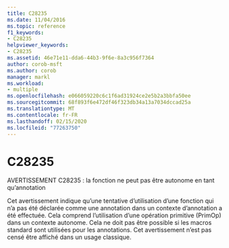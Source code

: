 ```yaml
---
title: C28235
ms.date: 11/04/2016
ms.topic: reference
f1_keywords:
- C28235
helpviewer_keywords:
- C28235
ms.assetid: 46e71e11-dda6-44b3-9f6e-8a3c956f7364
author: corob-msft
ms.author: corob
manager: markl
ms.workload:
- multiple
ms.openlocfilehash: e066059220c6c1f6ad31924ce2e5b2a3bbfa50ee
ms.sourcegitcommit: 68f893f6e472df46f323db34a13a7034dccad25a
ms.translationtype: MT
ms.contentlocale: fr-FR
ms.lasthandoff: 02/15/2020
ms.locfileid: "77263750"
---
```

# <a name="c28235"></a>C28235
AVERTISSEMENT C28235 : la fonction ne peut pas être autonome en tant qu’annotation

 Cet avertissement indique qu’une tentative d’utilisation d’une fonction qui n’a pas été déclarée comme une annotation dans un contexte d’annotation a été effectuée. Cela comprend l’utilisation d’une opération primitive (PrimOp) dans un contexte autonome. Cela ne doit pas être possible si les macros standard sont utilisées pour les annotations. Cet avertissement n’est pas censé être affiché dans un usage classique.
